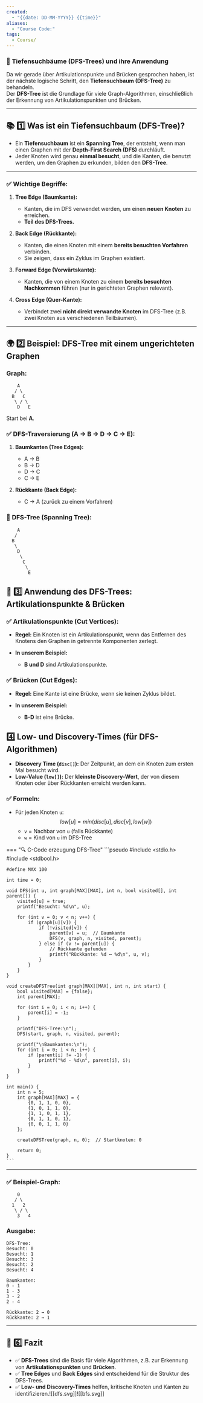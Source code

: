 ```yaml
---
created:
  - "{{date: DD-MM-YYYY}} {{time}}"
aliases:
  - "Course Code:"
tags:
  - Course/
---
```

### 🚀 **Tiefensuchbäume (DFS-Trees) und ihre Anwendung**

Da wir gerade über Artikulationspunkte und Brücken gesprochen haben, ist der nächste logische Schritt, den **Tiefensuchbaum (DFS-Tree)** zu behandeln.  
Der **DFS-Tree** ist die Grundlage für viele Graph-Algorithmen, einschließlich der Erkennung von Artikulationspunkten und Brücken.

---

## 📚 **1️⃣ Was ist ein Tiefensuchbaum (DFS-Tree)?**

- Ein **Tiefensuchbaum** ist ein **Spanning Tree**, der entsteht, wenn man einen Graphen mit der **Depth-First Search (DFS)** durchläuft.
- Jeder Knoten wird genau **einmal besucht**, und die Kanten, die benutzt werden, um den Graphen zu erkunden, bilden den **DFS-Tree**.

---

### ✅ **Wichtige Begriffe:**

1. **Tree Edge (Baumkante):**
    
    - Kanten, die im DFS verwendet werden, um einen **neuen Knoten** zu erreichen.
    - **Teil des DFS-Trees.**
2. **Back Edge (Rückkante):**
    
    - Kanten, die einen Knoten mit einem **bereits besuchten Vorfahren** verbinden.
    - Sie zeigen, dass ein Zyklus im Graphen existiert.
3. **Forward Edge (Vorwärtskante):**
    
    - Kanten, die von einem Knoten zu einem **bereits besuchten Nachkommen** führen (nur in gerichteten Graphen relevant).
4. **Cross Edge (Quer-Kante):**
    
    - Verbindet zwei **nicht direkt verwandte Knoten** im DFS-Tree (z.B. zwei Knoten aus verschiedenen Teilbäumen).

---

## 🌍 **2️⃣ Beispiel: DFS-Tree mit einem ungerichteten Graphen**

### **Graph:**

```
    A
   / \
  B   C
   \ / \
    D   E
```
Start bei **A**.

### ✅ **DFS-Traversierung (A → B → D → C → E):**

1. **Baumkanten (Tree Edges):**
    
    - A → B
    - B → D
    - D → C
    - C → E
2. **Rückkante (Back Edge):**
    
    - C → A (zurück zu einem Vorfahren)

### 🌳 **DFS-Tree (Spanning Tree):**

```
    A
   /
  B
   \
    D
     \
      C
       \
        E
```

## 🚩 **3️⃣ Anwendung des DFS-Trees: Artikulationspunkte & Brücken**

### ✅ **Artikulationspunkte (Cut Vertices):**

- **Regel:** Ein Knoten ist ein Artikulationspunkt, wenn das Entfernen des Knotens den Graphen in getrennte Komponenten zerlegt.
    
- **In unserem Beispiel:**
    
    - **B und D** sind Artikulationspunkte.

### ✅ **Brücken (Cut Edges):**

- **Regel:** Eine Kante ist eine Brücke, wenn sie keinen Zyklus bildet.
    
- **In unserem Beispiel:**
    
    - **B-D** ist eine Brücke.

## **4️⃣ Low- und Discovery-Times (für DFS-Algorithmen)**

- **Discovery Time (`disc[]`):** Der Zeitpunkt, an dem ein Knoten zum ersten Mal besucht wird.
- **Low-Value (`low[]`):** Der **kleinste Discovery-Wert**, der von diesem Knoten oder über Rückkanten erreicht werden kann.

### ✅ **Formeln:**

- Für jeden Knoten `u`: $$low[u]=min⁡(disc[u],disc[v],low[w])$$
    - `v` = Nachbar von `u` (falls Rückkante)
    - `w` = Kind von `u` im DFS-Tree

=== "🔍 C-Code erzeugung DFS-Tree"
	```pseudo
	#include <stdio.h>
	#include <stdbool.h>
	
	#define MAX 100
	
	int time = 0;
	
	void DFS(int u, int graph[MAX][MAX], int n, bool visited[], int parent[]) {
	    visited[u] = true;
	    printf("Besucht: %d\n", u);
	
	    for (int v = 0; v < n; v++) {
	        if (graph[u][v]) {
	            if (!visited[v]) {
	                parent[v] = u;  // Baumkante
	                DFS(v, graph, n, visited, parent);
	            } else if (v != parent[u]) {
	                // Rückkante gefunden
	                printf("Rückkante: %d ↔ %d\n", u, v);
	            }
	        }
	    }
	}
	
	void createDFSTree(int graph[MAX][MAX], int n, int start) {
	    bool visited[MAX] = {false};
	    int parent[MAX];
	
	    for (int i = 0; i < n; i++) {
	        parent[i] = -1;
	    }
	
	    printf("DFS-Tree:\n");
	    DFS(start, graph, n, visited, parent);
	
	    printf("\nBaumkanten:\n");
	    for (int i = 0; i < n; i++) {
	        if (parent[i] != -1) {
	            printf("%d - %d\n", parent[i], i);
	        }
	    }
	}
	
	int main() {
	    int n = 5;
	    int graph[MAX][MAX] = {
	        {0, 1, 1, 0, 0},
	        {1, 0, 1, 1, 0},
	        {1, 1, 0, 1, 1},
	        {0, 1, 1, 0, 1},
	        {0, 0, 1, 1, 0}
	    };
	
	    createDFSTree(graph, n, 0);  // Startknoten: 0
	
	    return 0;
	}
    ```

---
### ✅ **Beispiel-Graph:**

```
    0
   / \
  1   2
   \ / \
    3   4
```

### **Ausgabe:**

```
DFS-Tree:
Besucht: 0
Besucht: 1
Besucht: 3
Besucht: 2
Besucht: 4

Baumkanten:
0 - 1
1 - 3
3 - 2
2 - 4

Rückkante: 2 ↔ 0
Rückkante: 2 ↔ 1

```

---

## 🚀 **6️⃣ Fazit**

- ✅ **DFS-Trees** sind die Basis für viele Algorithmen, z.B. zur Erkennung von **Artikulationspunkten** und **Brücken**.
- ✅ **Tree Edges** und **Back Edges** sind entscheidend für die Struktur des DFS-Trees.
- ✅ **Low- und Discovery-Times** helfen, kritische Knoten und Kanten zu identifizieren.![[dfs.svg]]![[bfs.svg]]